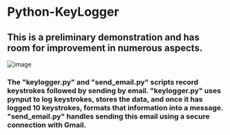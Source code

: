 # Python-KeyLogger


## This is a preliminary demonstration and has room for improvement in numerous aspects.
![image](https://github.com/OVK-CyberSec/Python-KeyLogger/assets/101675260/a704df12-abd8-4f0d-b145-f29d39116131)

### The "keylogger.py" and "send_email.py" scripts record keystrokes followed by sending by email. "keylogger.py" uses pynput to log keystrokes, stores the data, and once it has logged 10 keystrokes, formats that information into a message. "send_email.py" handles sending this email using a secure connection with Gmail.
